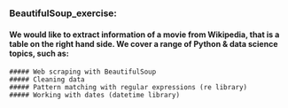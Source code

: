 ### BeautifulSoup_exercise:

#### We would like to extract information of a movie from Wikipedia, that is a table on the right hand side. We cover a range of Python & data science topics, such as:
    ##### Web scraping with BeautifulSoup
    ##### Cleaning data
    ##### Pattern matching with regular expressions (re library)
    ##### Working with dates (datetime library)
